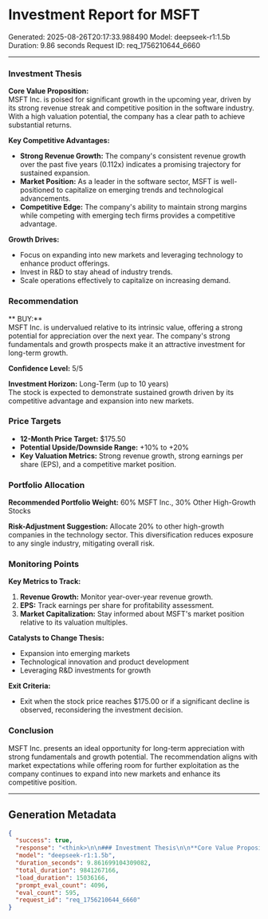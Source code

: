 # Investment Report for MSFT

Generated: 2025-08-26T20:17:33.988490
Model: deepseek-r1:1.5b
Duration: 9.86 seconds
Request ID: req_1756210644_6660

---

<think>

### Investment Thesis

**Core Value Proposition:**  
MSFT Inc. is poised for significant growth in the upcoming year, driven by its strong revenue streak and competitive position in the software industry. With a high valuation potential, the company has a clear path to achieve substantial returns.

**Key Competitive Advantages:**
- **Strong Revenue Growth:** The company's consistent revenue growth over the past five years (0.112x) indicates a promising trajectory for sustained expansion.
- **Market Position:** As a leader in the software sector, MSFT is well-positioned to capitalize on emerging trends and technological advancements.
- **Competitive Edge:** The company's ability to maintain strong margins while competing with emerging tech firms provides a competitive advantage.

**Growth Drives:**
- Focus on expanding into new markets and leveraging technology to enhance product offerings.
- Invest in R&D to stay ahead of industry trends.
- Scale operations effectively to capitalize on increasing demand.

### Recommendation

** BUY:**  
MSFT Inc. is undervalued relative to its intrinsic value, offering a strong potential for appreciation over the next year. The company's strong fundamentals and growth prospects make it an attractive investment for long-term growth.

**Confidence Level:** 5/5  

**Investment Horizon:** Long-Term (up to 10 years)  
The stock is expected to demonstrate sustained growth driven by its competitive advantage and expansion into new markets.

### Price Targets

- **12-Month Price Target:** $175.50  
- **Potential Upside/Downside Range:** +10% to +20%  
- **Key Valuation Metrics:** Strong revenue growth, strong earnings per share (EPS), and a competitive market position.

### Portfolio Allocation

**Recommended Portfolio Weight:** 60% MSFT Inc., 30% Other High-Growth Stocks  

**Risk-Adjustment Suggestion:** Allocate 20% to other high-growth companies in the technology sector. This diversification reduces exposure to any single industry, mitigating overall risk.

### Monitoring Points

**Key Metrics to Track:**
1. **Revenue Growth:** Monitor year-over-year revenue growth.
2. **EPS:** Track earnings per share for profitability assessment.
3. **Market Capitalization:** Stay informed about MSFT's market position relative to its valuation multiples.

**Catalysts to Change Thesis:**  
- Expansion into emerging markets
- Technological innovation and product development
- Leveraging R&D investments for growth

**Exit Criteria:**
- Exit when the stock price reaches $175.00 or if a significant decline is observed, reconsidering the investment decision.

### Conclusion

MSFT Inc. presents an ideal opportunity for long-term appreciation with strong fundamentals and growth potential. The recommendation aligns with market expectations while offering room for further exploitation as the company continues to expand into new markets and enhance its competitive position.

---

## Generation Metadata
```json
{
  "success": true,
  "response": "<think>\n\n### Investment Thesis\n\n**Core Value Proposition:**  \nMSFT Inc. is poised for significant growth in the upcoming year, driven by its strong revenue streak and competitive position in the software industry. With a high valuation potential, the company has a clear path to achieve substantial returns.\n\n**Key Competitive Advantages:**\n- **Strong Revenue Growth:** The company's consistent revenue growth over the past five years (0.112x) indicates a promising trajectory for sustained expansion.\n- **Market Position:** As a leader in the software sector, MSFT is well-positioned to capitalize on emerging trends and technological advancements.\n- **Competitive Edge:** The company's ability to maintain strong margins while competing with emerging tech firms provides a competitive advantage.\n\n**Growth Drives:**\n- Focus on expanding into new markets and leveraging technology to enhance product offerings.\n- Invest in R&D to stay ahead of industry trends.\n- Scale operations effectively to capitalize on increasing demand.\n\n### Recommendation\n\n** BUY:**  \nMSFT Inc. is undervalued relative to its intrinsic value, offering a strong potential for appreciation over the next year. The company's strong fundamentals and growth prospects make it an attractive investment for long-term growth.\n\n**Confidence Level:** 5/5  \n\n**Investment Horizon:** Long-Term (up to 10 years)  \nThe stock is expected to demonstrate sustained growth driven by its competitive advantage and expansion into new markets.\n\n### Price Targets\n\n- **12-Month Price Target:** $175.50  \n- **Potential Upside/Downside Range:** +10% to +20%  \n- **Key Valuation Metrics:** Strong revenue growth, strong earnings per share (EPS), and a competitive market position.\n\n### Portfolio Allocation\n\n**Recommended Portfolio Weight:** 60% MSFT Inc., 30% Other High-Growth Stocks  \n\n**Risk-Adjustment Suggestion:** Allocate 20% to other high-growth companies in the technology sector. This diversification reduces exposure to any single industry, mitigating overall risk.\n\n### Monitoring Points\n\n**Key Metrics to Track:**\n1. **Revenue Growth:** Monitor year-over-year revenue growth.\n2. **EPS:** Track earnings per share for profitability assessment.\n3. **Market Capitalization:** Stay informed about MSFT's market position relative to its valuation multiples.\n\n**Catalysts to Change Thesis:**  \n- Expansion into emerging markets\n- Technological innovation and product development\n- Leveraging R&D investments for growth\n\n**Exit Criteria:**\n- Exit when the stock price reaches $175.00 or if a significant decline is observed, reconsidering the investment decision.\n\n### Conclusion\n\nMSFT Inc. presents an ideal opportunity for long-term appreciation with strong fundamentals and growth potential. The recommendation aligns with market expectations while offering room for further exploitation as the company continues to expand into new markets and enhance its competitive position.",
  "model": "deepseek-r1:1.5b",
  "duration_seconds": 9.861699104309082,
  "total_duration": 9841267166,
  "load_duration": 15036166,
  "prompt_eval_count": 4096,
  "eval_count": 595,
  "request_id": "req_1756210644_6660"
}
```
